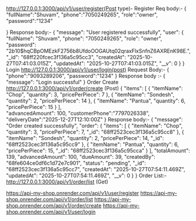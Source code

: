 http://127.0.0.1:3000/api/v1/user/register(Post type)- Register
Req body:- 
{
    "fullName":"Shuvam",
    "phone":"7050249265",
    "role":"owner",
    "password":"1234"
    
}
Response body:-
{
    "message": "User registered successfully",
    "user": {
        "fullName": "Shuvam",
        "phone": "7050249265",
        "role": "owner",
        "password": "$2b$10$hqCBpOMEzkF2756b8UfdoOOGAUtq02qraxFlxSnfnZ6AXREnK98E.",
        "_id": "68ff220fcec3f136a5c95cc3",
        "createdAt": "2025-10-27T07:41:03.015Z",
        "updatedAt": "2025-10-27T07:41:03.015Z",
        "__v": 0
    }
}
Login
http://127.0.0.1:3000/api/v1/user/login(post)
Request Body:-
{
    "phone":"9093289206",
    "password":"1234"
}
Response body :-
{
    "message": "Login successful"
}
Order Create
http://127.0.0.1:3000/api/v1/order/create (Post)
{
    "items": [
      {
        "itemName": "Chop",
        "quantity": 3,
        "pricePerPiece": 7
      },
       {
        "itemName": "Sondesh",
        "quantity": 2,
        "pricePerPiece": 14
      },
      {
        "itemName": "Pantua",
        "quantity": 6,
        "pricePerPiece": 15
      }
    ],  
    "advancedAmount": 100,
    "customerPhone":"7797026338",
    "deliveryDate":"2025-12-27T12:10:00Z"
  }
  Response body:-
  {
    "message": "Order created successfully",
    "order": {
        "items": [
            {
                "itemName": "Chop",
                "quantity": 3,
                "pricePerPiece": 7,
                "_id": "68ff2523cec3f136a5c95cc8"
            },
            {
                "itemName": "Sondesh",
                "quantity": 2,
                "pricePerPiece": 14,
                "_id": "68ff2523cec3f136a5c95cc9"
            },
            {
                "itemName": "Pantua",
                "quantity": 6,
                "pricePerPiece": 15,
                "_id": "68ff2523cec3f136a5c95cca"
            }
        ],
        "totalAmount": 139,
        "advancedAmount": 100,
        "dueAmount": 39,
        "createdBy": "68fe604ce0df6c1d72e7c901",
        "status": "pending",
        "_id": "68ff2523cec3f136a5c95cc7",
        "createdAt": "2025-10-27T07:54:11.469Z",
        "updatedAt": "2025-10-27T07:54:11.469Z",
        "__v": 0
    }
}
Order List:-
http://127.0.0.1:3000/api/v1/order/list (Get)



https://api-my-shop.onrender.com/api/v1/user/register
https://api-my-shop.onrender.com/api/v1/order/list
https://api-my-shop.onrender.com/api/v1/order/create
https://api-my-shop.onrender.com/api/v1/user/login